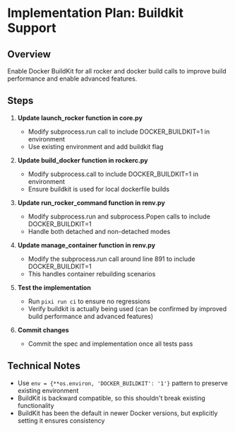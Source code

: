 # Implementation Plan: Buildkit Support

## Overview
Enable Docker BuildKit for all rocker and docker build calls to improve build performance and enable advanced features.

## Steps

1. **Update launch_rocker function in core.py**
   - Modify subprocess.run call to include DOCKER_BUILDKIT=1 in environment
   - Use existing environment and add buildkit flag

2. **Update build_docker function in rockerc.py**
   - Modify subprocess.call to include DOCKER_BUILDKIT=1 in environment
   - Ensure buildkit is used for local dockerfile builds

3. **Update run_rocker_command function in renv.py**
   - Modify subprocess.run and subprocess.Popen calls to include DOCKER_BUILDKIT=1
   - Handle both detached and non-detached modes

4. **Update manage_container function in renv.py**
   - Modify the subprocess.run call around line 891 to include DOCKER_BUILDKIT=1
   - This handles container rebuilding scenarios

5. **Test the implementation**
   - Run `pixi run ci` to ensure no regressions
   - Verify buildkit is actually being used (can be confirmed by improved build performance and advanced features)

6. **Commit changes**
   - Commit the spec and implementation once all tests pass

## Technical Notes
- Use `env = {**os.environ, 'DOCKER_BUILDKIT': '1'}` pattern to preserve existing environment
- BuildKit is backward compatible, so this shouldn't break existing functionality
- BuildKit has been the default in newer Docker versions, but explicitly setting it ensures consistency

